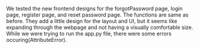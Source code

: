 We tested the new frontend designs for the forgotPassword page, login page, register page, and reset password page. The functions are same
as before. They add a little design for the layout and UI, but it seems like expanding through the webpage and not having a visually
comfortable size. While we were trying to run the app.py file, there were some errors
occuring(AttributeError).
